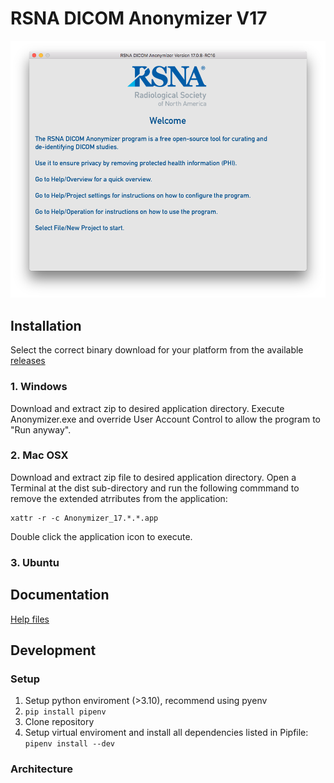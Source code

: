 # RSNA DICOM Anonymizer V17
![WelcomeView](src/assets/html/WelcomeView.png)
## Installation 
Select the correct binary download for your platform from the available [releases](https://github.com/mdevans/anonymizer/releases)
### 1. Windows
Download and extract zip to desired application directory.
Execute Anonymizer.exe and override User Account Control to allow the program to "Run anyway".
### 2. Mac OSX
Download and extract zip file to desired application directory.
Open a Terminal at the dist sub-directory and run the following commmand to remove the extended atrributes from the application: 
```
xattr -r -c Anonymizer_17.*.*.app 
```
Double click the application icon to execute.
### 3. Ubuntu

## Documentation
[Help files](https://mdevans.github.io/anonymizer/index.html)
## Development
### Setup
1. Setup python enviroment (>3.10), recommend using pyenv
2. ```pip install pipenv```
3. Clone repository
4. Setup virtual enviroment and install all  dependencies listed in Pipfile: ```pipenv install --dev```
### Architecture
